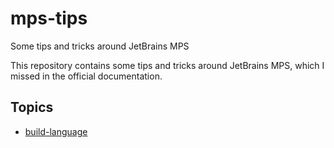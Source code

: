 # mps-tips

Some tips and tricks around JetBrains MPS

This repository contains some tips and tricks around JetBrains MPS, which I missed in the official documentation.

## Topics

- [build-language](./build-language.md)
